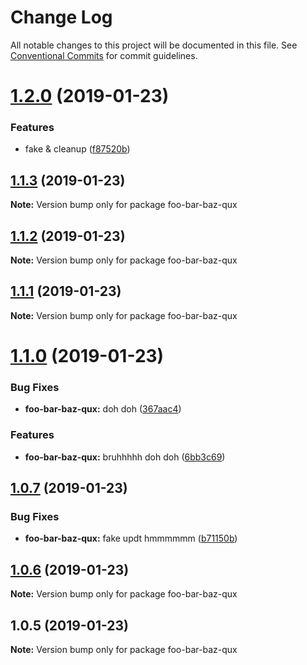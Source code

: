 # Change Log

All notable changes to this project will be documented in this file.
See [Conventional Commits](https://conventionalcommits.org) for commit guidelines.

# [1.2.0](https://github.com/tunnckoCore/monorepo/compare/foo-bar-baz-qux@1.1.3...foo-bar-baz-qux@1.2.0) (2019-01-23)

### Features

- fake & cleanup ([f87520b](https://github.com/tunnckoCore/monorepo/commit/f87520b))

## [1.1.3](https://github.com/tunnckoCore/monorepo/compare/foo-bar-baz-qux@1.1.2...foo-bar-baz-qux@1.1.3) (2019-01-23)

**Note:** Version bump only for package foo-bar-baz-qux

## [1.1.2](https://github.com/tunnckoCore/monorepo/compare/foo-bar-baz-qux@1.1.1...foo-bar-baz-qux@1.1.2) (2019-01-23)

**Note:** Version bump only for package foo-bar-baz-qux

## [1.1.1](https://github.com/tunnckoCore/monorepo/compare/foo-bar-baz-qux@1.1.0...foo-bar-baz-qux@1.1.1) (2019-01-23)

**Note:** Version bump only for package foo-bar-baz-qux

# [1.1.0](https://github.com/tunnckoCore/monorepo/compare/foo-bar-baz-qux@1.0.7...foo-bar-baz-qux@1.1.0) (2019-01-23)

### Bug Fixes

- **foo-bar-baz-qux:** doh doh ([367aac4](https://github.com/tunnckoCore/monorepo/commit/367aac4))

### Features

- **foo-bar-baz-qux:** bruhhhhh doh doh ([6bb3c69](https://github.com/tunnckoCore/monorepo/commit/6bb3c69))

## [1.0.7](https://github.com/tunnckoCore/monorepo/compare/foo-bar-baz-qux@1.0.6...foo-bar-baz-qux@1.0.7) (2019-01-23)

### Bug Fixes

- **foo-bar-baz-qux:** fake updt hmmmmmm ([b71150b](https://github.com/tunnckoCore/monorepo/commit/b71150b))

## [1.0.6](https://github.com/tunnckoCore/monorepo/compare/foo-bar-baz-qux@1.0.5...foo-bar-baz-qux@1.0.6) (2019-01-23)

**Note:** Version bump only for package foo-bar-baz-qux

## 1.0.5 (2019-01-23)

**Note:** Version bump only for package foo-bar-baz-qux
